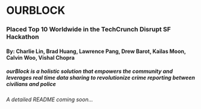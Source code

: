 # OURBLOCK

### Placed Top 10 Worldwide in the TechCrunch Disrupt SF Hackathon

#### By: Charlie Lin, Brad Huang, Lawrence Pang, Drew Barot, Kailas Moon, Calvin Woo, Vishal Chopra

##### ourBlock is a holistic solution that empowers the community and leverages real time data sharing to revolutionize crime reporting between civilians and police

###### A detailed README coming soon...


